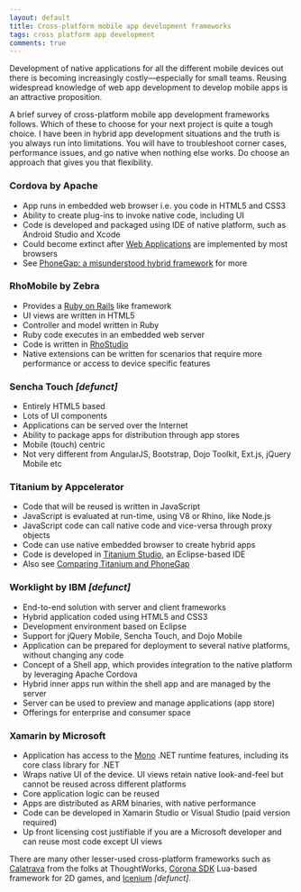 ```yaml
---
layout: default
title: Cross-platform mobile app development frameworks
tags: cross platform app development
comments: true
---
```


Development of native applications for all the different mobile devices out there is becoming increasingly costly&mdash;especially for small teams. Reusing widespread knowledge of web app development to develop mobile apps is an attractive proposition.

A brief survey of cross-platform mobile app development frameworks follows. Which of these to choose for your next project is quite a tough choice. I have been in hybrid app development situations and the truth is you always run into limitations. You will have to troubleshoot corner cases, performance issues, and go native when nothing else works. Do choose an approach that gives you that flexibility.

### Cordova by Apache

* App runs in embedded web browser i.e. you code in HTML5 and CSS3
* Ability to create plug-ins to invoke native code, including UI
* Code is developed and packaged using IDE of native platform, such as Android Studio and Xcode
* Could become extinct after [Web Applications](http://www.w3.org/2008/webapps/) are implemented by most browsers
* See [PhoneGap: a misunderstood hybrid framework](http://www.asyncdev.net/2012/10/phonegap-a-misunderstood-hybrid-framework/) for more

### RhoMobile by Zebra

* Provides a [Ruby on Rails](http://rubyonrails.org/) like framework
* UI views are written in HTML5
* Controller and model written in Ruby
* Ruby code executes in an embedded web server
* Code is written in [RhoStudio](https://github.com/rhomobile/rhostudio)
* Native extensions can be written for scenarios that require more performance or access to device specific features

### Sencha Touch _[defunct]_

* Entirely HTML5 based
* Lots of UI components
* Applications can be served over the Internet
* Ability to package apps for distribution through app stores
* Mobile (touch) centric
* Not very different from AngularJS, Bootstrap, Dojo Toolkit, Ext.js, jQuery Mobile etc

### Titanium by Appcelerator

* Code that will be reused is written in JavaScript
* JavaScript is evaluated at run-time, using V8 or Rhino, like Node.js
* JavaScript code can call native code and vice-versa through proxy objects
* Code can use native embedded browser to create hybrid apps
* Code is developed in [Titanium Studio](http://www.appcelerator.com/platform/titanium-studio/), an Eclipse-based IDE
* Also see [Comparing Titanium and PhoneGap](http://www.appcelerator.com/blog/2012/05/comparing-titanium-and-phonegap/)

### Worklight by IBM _[defunct]_

* End-to-end solution with server and client frameworks
* Hybrid application coded using HTML5 and CSS3
* Development environment based on Eclipse
* Support for jQuery Mobile, Sencha Touch, and Dojo Mobile
* Application can be prepared for deployment to several native platforms, without changing any code
* Concept of a Shell app, which provides integration to the native platform by leveraging Apache Cordova
* Hybrid inner apps run within the shell app and are managed by the server
* Server can be used to preview and manage applications (app store)
* Offerings for enterprise and consumer space

### Xamarin by Microsoft

* Application has access to the [Mono](http://mono-project.com/) .NET runtime features, including its core class library for .NET
* Wraps native UI of the device. UI views retain native look-and-feel but cannot be reused across different platforms
* Core application logic can be reused
* Apps are distributed as ARM binaries, with native performance
* Code can be developed in Xamarin Studio or Visual Studio (paid version required)
* Up front licensing cost justifiable if you are a Microsoft developer and can reuse most code except UI views

There are many other lesser-used cross-platform frameworks such as [Calatrava](http://calatrava.github.io/) from the folks at ThoughtWorks, [Corona SDK](http://www.coronalabs.com/) Lua-based framework for 2D games, and [Icenium](http://www.icenium.com/) _[defunct]_.
